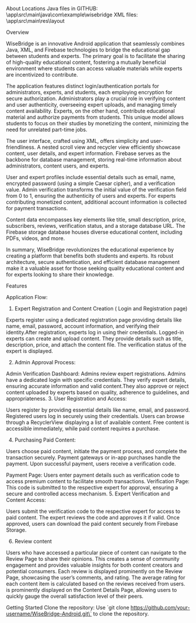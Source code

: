

About
Locations Java files in GITHUB: \app\src\main\java\com\example\wisebridge XML files: \app\src\main\res\layout

Overview

WiseBridge is an innovative Android application that seamlessly combines Java, XML, and Firebase technologies to bridge the educational gap between students and experts. The primary goal is to facilitate the sharing of high-quality educational content, fostering a mutually beneficial environment where students can access valuable materials while experts are incentivized to contribute.

The application features distinct login/authentication portals for administrators, experts, and students, each employing encryption for secure authorization. Administrators play a crucial role in verifying content and user authenticity, overseeing expert uploads, and managing timely content availability. Experts, on the other hand, contribute educational material and authorize payments from students. This unique model allows students to focus on their studies by monetizing the content, minimizing the need for unrelated part-time jobs.

The user interface, crafted using XML, offers simplicity and user-friendliness. A nested scroll view and recycler view efficiently showcase content, user details, and expert information. Firebase serves as the backbone for database management, storing real-time information about administrators, content users, and experts.

User and expert profiles include essential details such as email, name, encrypted password (using a simple Caesar cipher), and a verification value. Admin verification transforms the initial value of the verification field from 0 to 1, ensuring the authenticity of users and experts. For experts contributing monetized content, additional account information is collected for payment transactions.

Content data encompasses key elements like title, small description, price, subscribers, reviews, verification status, and a storage database URL. The Firebase storage database houses diverse educational content, including PDFs, videos, and more.

In summary, WiseBridge revolutionizes the educational experience by creating a platform that benefits both students and experts. Its robust architecture, secure authentication, and efficient database management make it a valuable asset for those seeking quality educational content and for experts looking to share their knowledge.

Features

Application Flow:
1. Expert Registration and Content Creation ( Login and Registration page)

Experts register using a dedicated registration page providing details like name, email, password, account information, and verifying their identity.After registration, experts log in using their credentials. Logged-in experts can create and upload content. They provide details such as title, description, price, and attach the content file. The verification status of the expert is displayed.

2. Admin Approval Process:

Admin Verification Dashboard: Admins review expert registrations. Admins have a dedicated login with specific credentials. They verify expert details, ensuring accurate information and valid content.They also approve or reject content uploaded by experts based on quality, adherence to guidelines, and appropriateness.
3. User Registration and Access:

Users register by providing essential details like name, email, and password.  Registered users log in securely using their credentials. Users can browse through a RecyclerView displaying a list of available content. Free content is accessible immediately, while paid content requires a purchase.

4. Purchasing Paid Content: 

Users choose paid content, initiate the payment process, and complete the transaction securely. Payment gateways or in-app purchases handle the payment. Upon successful payment, users receive a verification code.

Payment Page: Users enter payment details such as verification code to access premium content to facilitate smooth transactions.
Verification Page: This code is submitted to the respective expert for approval, ensuring a secure and controlled access mechanism.
5. Expert Verification and Content Access:

Users submit the verification code to the respective expert for access to paid content. The expert reviews the code and approves it if valid. Once approved, users can download the paid content securely from Firebase Storage.

6. Review content

Users who have accessed a particular piece of content can navigate to the Review Page to share their opinions. This creates a sense of community engagement and provides valuable insights for both content creators and potential consumers. Each review is displayed prominently on the Review Page, showcasing the user’s comments, and rating. The average rating for each content item is calculated based on the reviews received from users. is prominently displayed on the Content Details Page, allowing users to quickly gauge the overall satisfaction level of their peers.


Getting Started
Clone the repository:
Use \`git clone https://github.com/your-username/WiseBridge-Android.git\` to clone the repository.

